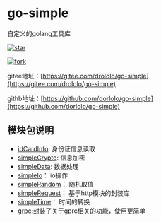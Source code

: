 # go-simple
自定义的golang工具库

<a href='https://gitee.com/drololo/go-simple/stargazers'><img src='https://gitee.com/drololo/go-simple/badge/star.svg?theme=dark' alt='star'></img></a>

<a href='https://gitee.com/drololo/go-simple/members'><img src='https://gitee.com/drololo/go-simple/badge/fork.svg?theme=dark' alt='fork'></img></a>

gitee地址：[https://gitee.com/drololo/go-simple](https://gitee.com/drololo/go-simple)

githb地址：[https://github.com/dorlolo/go-simple](https://github.com/dorlolo/go-simple)

## 模块包说明
- [idCardInfo](./idCardInfo): 身份证信息读取  
- [simpleCrypto](./simpleCrypto): 信息加密  
- [simpleData](./simpleData): 数据处理  
- [simpleIo](./simpleIo)： io操作  
- [simpleRandom](./simpleRandom)： 随机取值  
- [simpleRequest](./simpleRequest)： 基于http模块的封装库  
- [simpleTime](./simpleTime)： 时间的转换  
- [grpc](./grpc):封装了关于gprc相关的功能，使用更简单  